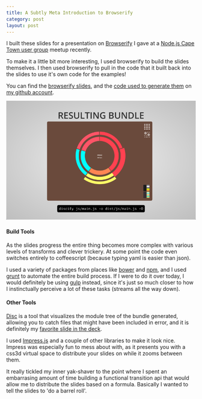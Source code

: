 ```yaml
---
title: A Subtly Meta Introduction to Browserify
category: post
layout: post
---
```

I built these slides for a presentation on [Browserify](http://browserify.org) I gave at a [Node.js Cape Town user group](http://nodecpt.github.io) meetup
recently.

To make it a little bit more interesting, I used browserify to build the slides themselves. I then used browserify to pull in the
code that it built back into the slides to use it's own code for the examples!

You can find the [browserify slides](https://vertice.github.io/browserify-slides),
and the [code used to generate them](https://github.com/Vertice/browserify-slides) on [my github account](https://github.com/Vertice).

<div class='img-wrapper'>
   <a href='http://vertice.github.io/browserify-slides'><img alt='browserify introduction slides' src='/img/browserify.png' /></a>
</div>

#### Build Tools

As the slides progress the entire thing becomes more complex with various levels of transforms and clever trickery. At some point
the code even switches entirely to coffeescript (because typing yaml is easier than json).

I used a variety of packages from places like [bower](bower.io) and [npm](http://npmjs.org), and I used [grunt](http://gruntjs.com) to automate the entire build process.
If I were to do it over today, I would definitely be using [gulp](http://gulpjs.com) instead, since it's just so much closer to how I instinctually perceive a lot of these tasks (streams all the way down).

#### Other Tools

[Disc](https://github.com/hughsk/disc)
is a tool that visualizes the module tree of the bundle generated, allowing you to catch files that might have been included in error, and it is definitely my [favorite slide in the deck](http://vertice.github.io/browserify-slides/#/disco).

I used [Impress.js](http://bartaz.github.io/impress.js/) and a couple of other libraries to make it look nice. Impress was especially fun to mess about with, as it presents you with a css3d virtual space to distribute your slides on while it zooms between them.

It really tickled my inner yak-shaver to the point where I spent an embarrasing amount of time building a functional transition api that would allow me to
distribute the slides based on a formula. Basically I wanted to tell the slides to 'do a barrel roll'.

<!--break-->
